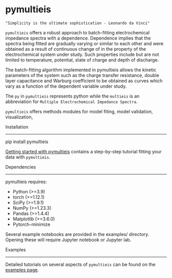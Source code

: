 pymultieis
=============

   ``"Simplicity is the ultimate sophistication - Leonardo da Vinci"``

``pymultieis`` offers a robust approach to batch-fitting electrochemical impedance spectra with a dependence.
Dependence implies that the spectra being fitted are gradually varying or similar to each other
and were obtained as a result of continuous change of in the property of the electrochemical system under study.
Such properties include but are not limited to temperature, potential, state of charge and depth of discharge.

The batch-fitting algorithm implemented in pymultieis allows the kinetic parameters of the system
such as the charge transfer resistance, double layer capacitance and Warburg coefficient to be obtained
as curves which vary as a function of the dependent variable under study.

The ``py`` in ``pymultieis`` represents python while the ``multieis`` is an abbreviation for ``Multiple Electrochemical Impedance Spectra``.

``pymultieis`` offers methods modules for model fiting, model validation, visualization,


Installation
*************

   pip install pymultieis

[Getting started with pymultieis](https://pymultieis.readthedocs.io/en/latest/getting-started.html) contains a step-by-step tutorial
fitting your data with ``pymultieis``.

Dependencies
**************

pymultieis requires:

-   Python (>=3.9)
-   torch (>=1.12.1)
-   SciPy (>=1.9.1)
-   NumPy (>=1.23.3)
-   Pandas (>=1.4.4)
-   Matplotlib (>=3.6.0)
-   Pytorch-minimize


Several example notebooks are provided in the examples/ directory.
Opening these will require Jupyter notebook or Jupyter lab.

Examples
*********************

Detailed tutorials on several aspects of ``pymultieis`` can be found on the [examples page](https://pymultieis.readthedocs.io/en/latest/examples.html).
